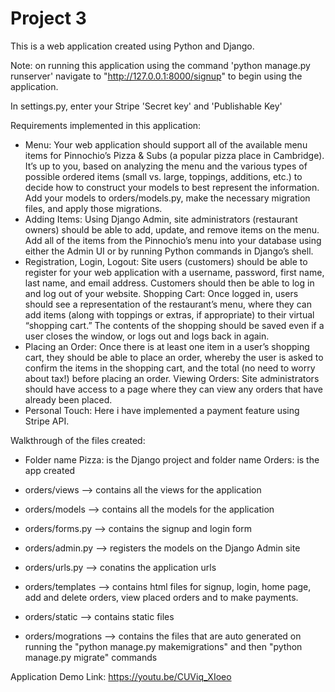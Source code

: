 # Project 3
This is a web application created using Python and Django.

Note: on running this application using the command 'python manage.py runserver' navigate to "http://127.0.0.1:8000/signup" to begin using the application.

In settings.py, enter your Stripe 'Secret key' and 'Publishable Key'

Requirements implemented in this application:

- Menu: Your web application should support all of the available menu items for Pinnochio’s Pizza & Subs (a popular pizza place in Cambridge). It’s up to you, based on analyzing the menu and the various types of possible ordered items (small vs. large, toppings, additions, etc.) to decide how to construct your models to best represent the information. Add your models to orders/models.py, make the necessary migration files, and apply those migrations.
- Adding Items: Using Django Admin, site administrators (restaurant owners) should be able to add, update, and remove items on the menu. Add all of the items from the Pinnochio’s menu into your database using either the Admin UI or by running Python commands in Django’s shell.
- Registration, Login, Logout: Site users (customers) should be able to register for your web application with a username, password, first name, last name, and email address. Customers should then be able to log in and log out of your website.
Shopping Cart: Once logged in, users should see a representation of the restaurant’s menu, where they can add items (along with toppings or extras, if appropriate) to their virtual “shopping cart.” The contents of the shopping should be saved even if a user closes the window, or logs out and logs back in again.
- Placing an Order: Once there is at least one item in a user’s shopping cart, they should be able to place an order, whereby the user is asked to confirm the items in the shopping cart, and the total (no need to worry about tax!) before placing an order.
Viewing Orders: Site administrators should have access to a page where they can view any orders that have already been placed.
- Personal Touch: Here i have implemented a payment feature using Stripe API.

Walkthrough of the files created:

- Folder name Pizza: is the Django project and folder name Orders: is the app created

- orders/views --> contains all the views for the application

- orders/models --> contains all the models for the application

- orders/forms.py --> contains the signup and login form

- orders/admin.py --> registers the models on the Django Admin site

- orders/urls.py --> conatins the application urls

- orders/templates --> contains html files for signup, login, home page, add and delete orders, view placed orders and to make payments.

- orders/static --> contains static files

- orders/mogrations --> contains the files that are auto generated on running the "python manage.py makemigrations" and then "python manage.py migrate" commands



Application Demo Link: https://youtu.be/CUViq_XIoeo
